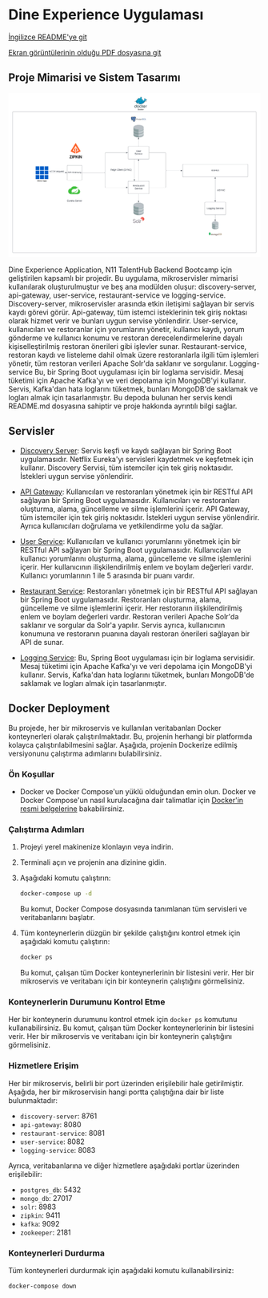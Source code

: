 # Dine Experience Uygulaması

[İngilizce README'ye git](README.md)

[Ekran görüntülerinin olduğu PDF dosyasına git](./dineXperienceApp.pdf)

## Proje Mimarisi ve Sistem Tasarımı

[![Dine Experience Uygulaması Mimarisi](./img/n11_talenthub_final_project_design.png)](./img/n11_talenthub_final_project_design.png)

Dine Experience Application, N11 TalentHub Backend Bootcamp için geliştirilen kapsamlı bir projedir. Bu uygulama, mikroservisler mimarisi kullanılarak oluşturulmuştur ve beş ana modülden oluşur: discovery-server, api-gateway, user-service, restaurant-service ve logging-service. Discovery-server, mikroservisler arasında etkin iletişimi sağlayan bir servis kaydı görevi görür. Api-gateway, tüm istemci isteklerinin tek giriş noktası olarak hizmet verir ve bunları uygun servise yönlendirir. User-service, kullanıcıları ve restoranlar için yorumlarını yönetir, kullanıcı kaydı, yorum gönderme ve kullanıcı konumu ve restoran derecelendirmelerine dayalı kişiselleştirilmiş restoran önerileri gibi işlevler sunar. Restaurant-service, restoran kaydı ve listeleme dahil olmak üzere restoranlarla ilgili tüm işlemleri yönetir, tüm restoran verileri Apache Solr'da saklanır ve sorgulanır. Logging-service Bu, bir Spring Boot uygulaması için bir loglama servisidir. Mesaj tüketimi için Apache Kafka'yı ve veri depolama için MongoDB'yi kullanır. Servis, Kafka'dan hata loglarını tüketmek, bunları MongoDB'de saklamak ve logları almak için tasarlanmıştır. Bu depoda bulunan her servis kendi README.md dosyasına sahiptir ve proje hakkında ayrıntılı bilgi sağlar. 

## Servisler

- [Discovery Server](./discovery-server/README.md): Servis keşfi ve kaydı sağlayan bir Spring Boot uygulamasıdır. Netflix Eureka'yı servisleri kaydetmek ve keşfetmek için kullanır. Discovery Servisi, tüm istemciler için tek giriş noktasıdır. İstekleri uygun servise yönlendirir.

- [API Gateway](./api-gateway/README.md): Kullanıcıları ve restoranları yönetmek için bir RESTful API sağlayan bir Spring Boot uygulamasıdır. Kullanıcıları ve restoranları oluşturma, alama, güncelleme ve silme işlemlerini içerir. API Gateway, tüm istemciler için tek giriş noktasıdır. İstekleri uygun servise yönlendirir. Ayrıca kullanıcıları doğrulama ve yetkilendirme yolu da sağlar.

- [User Service](./user-service/README.md): Kullanıcıları ve kullanıcı yorumlarını yönetmek için bir RESTful API sağlayan bir Spring Boot uygulamasıdır. Kullanıcıları ve kullanıcı yorumlarını oluşturma, alama, güncelleme ve silme işlemlerini içerir. Her kullanıcının ilişkilendirilmiş enlem ve boylam değerleri vardır. Kullanıcı yorumlarının 1 ile 5 arasında bir puanı vardır.

- [Restaurant Service](./restaurant-service/README.md): Restoranları yönetmek için bir RESTful API sağlayan bir Spring Boot uygulamasıdır. Restoranları oluşturma, alama, güncelleme ve silme işlemlerini içerir. Her restoranın ilişkilendirilmiş enlem ve boylam değerleri vardır. Restoran verileri Apache Solr'da saklanır ve sorgular da Solr'a yapılır. Servis ayrıca, kullanıcının konumuna ve restoranın puanına dayalı restoran önerileri sağlayan bir API de sunar.

- [Logging Service](./logging-service/README.md): Bu, Spring Boot uygulaması için bir loglama servisidir. Mesaj tüketimi için Apache Kafka'yı ve veri depolama için MongoDB'yi kullanır. Servis, Kafka'dan hata loglarını tüketmek, bunları MongoDB'de saklamak ve logları almak için tasarlanmıştır.

## Docker Deployment

Bu projede, her bir mikroservis ve kullanılan veritabanları Docker konteynerleri olarak çalıştırılmaktadır. Bu, projenin herhangi bir platformda kolayca çalıştırılabilmesini sağlar. Aşağıda, projenin Dockerize edilmiş versiyonunu çalıştırma adımlarını bulabilirsiniz.

### Ön Koşullar

- Docker ve Docker Compose'un yüklü olduğundan emin olun. Docker ve Docker Compose'un nasıl kurulacağına dair talimatlar için [Docker'in resmi belgelerine](https://docs.docker.com/get-docker/) bakabilirsiniz.

### Çalıştırma Adımları

1. Projeyi yerel makinenize klonlayın veya indirin.

2. Terminali açın ve projenin ana dizinine gidin.

3. Aşağıdaki komutu çalıştırın:

    ```bash
    docker-compose up -d
    ```

   Bu komut, Docker Compose dosyasında tanımlanan tüm servisleri ve veritabanlarını başlatır.

4. Tüm konteynerlerin düzgün bir şekilde çalıştığını kontrol etmek için aşağıdaki komutu çalıştırın:

    ```bash
    docker ps
    ```

   Bu komut, çalışan tüm Docker konteynerlerinin bir listesini verir. Her bir mikroservis ve veritabanı için bir konteynerin çalıştığını görmelisiniz.

### Konteynerlerin Durumunu Kontrol Etme

Her bir konteynerin durumunu kontrol etmek için `docker ps` komutunu kullanabilirsiniz. Bu komut, çalışan tüm Docker konteynerlerinin bir listesini verir. Her bir mikroservis ve veritabanı için bir konteynerin çalıştığını görmelisiniz.

### Hizmetlere Erişim

Her bir mikroservis, belirli bir port üzerinden erişilebilir hale getirilmiştir. Aşağıda, her bir mikroservisin hangi portta çalıştığına dair bir liste bulunmaktadır:

- `discovery-server`: 8761
- `api-gateway`: 8080
- `restaurant-service`: 8081
- `user-service`: 8082
- `logging-service`: 8083

Ayrıca, veritabanlarına ve diğer hizmetlere aşağıdaki portlar üzerinden erişilebilir:

- `postgres_db`: 5432
- `mongo_db`: 27017
- `solr`: 8983
- `zipkin`: 9411
- `kafka`: 9092
- `zookeeper`: 2181

### Konteynerleri Durdurma

Tüm konteynerleri durdurmak için aşağıdaki komutu kullanabilirsiniz:

```bash
docker-compose down